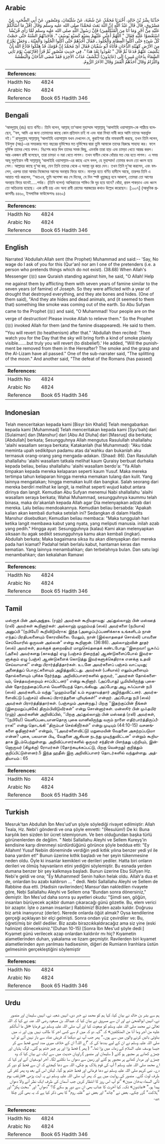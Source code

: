 ## Arabic


<div dir="rtl" lang="ar" style={{fontSize:'larger',backgroundColor:'#f8f9fa',padding:20}}>
حَدَّثَنَا بِشْرُ بْنُ خَالِدٍ، أَخْبَرَنَا مُحَمَّدٌ، عَنْ شُعْبَةَ، عَنْ سُلَيْمَانَ، وَمَنْصُورٍ، عَنْ أَبِي الضُّحَى، عَنْ مَسْرُوقٍ، قَالَ قَالَ عَبْدُ اللَّهِ إِنَّ اللَّهَ بَعَثَ مُحَمَّدًا صلى الله عليه وسلم وَقَالَ ‏(‏قُلْ مَا أَسْأَلُكُمْ عَلَيْهِ مِنْ أَجْرٍ وَمَا أَنَا مِنَ الْمُتَكَلِّفِينَ‏)‏ فَإِنَّ رَسُولَ اللَّهِ صلى الله عليه وسلم لَمَّا رَأَى قُرَيْشًا اسْتَعْصَوْا عَلَيْهِ فَقَالَ ‏"‏ اللَّهُمَّ أَعِنِّي عَلَيْهِمْ بِسَبْعٍ كَسَبْعِ يُوسُفَ ‏"‏‏.‏ فَأَخَذَتْهُمُ السَّنَةُ حَتَّى حَصَّتْ كُلَّ شَىْءٍ حَتَّى أَكَلُوا الْعِظَامَ وَالْجُلُودَ ـ فَقَالَ أَحَدُهُمْ حَتَّى أَكَلُوا الْجُلُودَ وَالْمَيْتَةَ ـ وَجَعَلَ يَخْرُجُ مِنَ الأَرْضِ كَهَيْئَةِ الدُّخَانِ فَأَتَاهُ أَبُو سُفْيَانَ فَقَالَ أَىْ مُحَمَّدُ إِنَّ قَوْمَكَ قَدْ هَلَكُوا فَادْعُ اللَّهَ أَنْ يَكْشِفَ عَنْهُمْ فَدَعَا ثُمَّ قَالَ ‏"‏ تَعُودُوا بَعْدَ هَذَا ‏"‏‏.‏ فِي حَدِيثِ مَنْصُورٍ ثُمَّ قَرَأَ ‏(‏فَارْتَقِبْ يَوْمَ تَأْتِي السَّمَاءُ بِدُخَانٍ مُبِينٍ‏)‏ إِلَى ‏(‏عَائِدُونَ‏)‏ أَيُكْشَفُ عَذَابُ الآخِرَةِ فَقَدْ مَضَى الدُّخَانُ وَالْبَطْشَةُ وَاللِّزَامُ وَقَالَ أَحَدُهُمُ الْقَمَرُ وَقَالَ الآخَرُ الرُّومُ‏.‏
</div>
<div style={{backgroundColor:'#f8f9fa',padding:20, marginBottom: 10}}><table> <thead> <tr> <th>References:</th> <th></th> </tr> </thead> <tbody><tr><td>Hadith No</td><td>4824</td></tr><tr><td>Arabic No</td><td>4824</td></tr><tr><td>Reference</td><td>Book 65 Hadith 346</td></tr></tbody></table></div>

## Bengali


<div dir="ltr" lang="bn" style={{fontSize:'larger',backgroundColor:'#f8f9fa',padding:20}}>
‘আবদুল্লাহ্ (রাঃ) হতে বর্ণিত। তিনি বলেন, আল্লাহ্ তা‘আলা মুহাম্মাদ সাল্লাল্লাহু ‘আলাইহি ওয়াসাল্লাম-কে পাঠিয়ে বলেছেন, ‘‘বল, আমি এর জন্য তোমাদের কাছে কোন প্রতিদান চাই না এবং যারা মিথ্যা দাবী করে আমি তাদের অন্তর্ভুক্ত নই।’’ রাসূলুল্লাহ্ সাল্লাল্লাহু ‘আলাইহি ওয়াসাল্লাম যখন দেখলেন যে, কুরাইশরা তাঁর নাফরমানী করছে, তখন তিনি ললেন, ইউসুফ (আঃ)-এর সময়কার সাত বছরের দুর্ভিক্ষের মত দুর্ভিক্ষের দ্বারা তুমি আমাকে তাদের বিরুদ্ধে সাহায্য কর। ফলে দুর্ভিক্ষ তাদের পেয়ে বসল। নিঃশেষ করে দিল তাদের সমস্ত কিছু, এমনকি তারা হাড় এবং চামড়া খেতে আরম্ভ করল। আর একজন রাবী বলেছেন, তারা চামড়া ও মরা খেতে লাগল। তখন যামীন থেকে ধোঁয়ার মত বের হতে লাগল। এ সময় আবূ সুফ্ইয়ান নবী সাল্লাল্লাহু ‘আলাইহি ওয়াসাল্লাম-এর কাছে এসে বলল, হে মুহাম্মাদ! তোমার কওম তো ধ্বংস হয়ে গেল। আল্লাহর কাছে দু‘আ কর, যেন তিনি তাদের থেকে এ অবস্থা দূর করে দেন। তখন তিনি দু‘আ করলেন, এবং বললেন, এরপর তারা আবার নিজেদের আগের অবস্থায় ফিরে যাবে। মানসুর হতে বর্ণিত হাদীসে আছে, তারপর তিনি এ আয়াত পাঠ করলেন, ‘‘অতএব, তুমি অপেক্ষা কর সে দিনের, যে দিন স্পষ্ট ধূম্রাচ্ছন্ন হবে আকাশ, তোমরা তো আগের অবস্থায় ফিরে যাবেই.....পর্যন্ত। (তিনি বলেন) আখিরাতের শাস্তিও কি দূর হয়ে যাবে? ধোঁয়া, প্রবল পাকড়াও এবং ধ্বংস তো অতিক্রান্ত হয়েছে। এক রাবী চন্দ্র এবং অন্য রাবী রোমের পরাজয়ের কথাও উল্লেখ করেছেন। [১০০৭] (আধুনিক প্রকাশনীঃ ৪৪৬০, ইসলামিক ফাউন্ডেশনঃ ৪৪৬২)
</div>
<div style={{backgroundColor:'#f8f9fa',padding:20, marginBottom: 10}}><table> <thead> <tr> <th>References:</th> <th></th> </tr> </thead> <tbody><tr><td>Hadith No</td><td>4824</td></tr><tr><td>Arabic No</td><td>4824</td></tr><tr><td>Reference</td><td>Book 65 Hadith 346</td></tr></tbody></table></div>

## English


<div dir="ltr" lang="en" style={{fontSize:'larger',backgroundColor:'#f8f9fa',padding:20}}>
Narrated 'Abdullah:Allah sent (the Prophet) Muhammad and said:-- 'Say, No wage do I ask of you for this (Qur'an) nor am I one of the pretenders (i.e. a person who pretends things which do not exist). (38.68) When Allah's Messenger (ﷺ) saw Quraish standing against him, he said, "O Allah! Help me against them by afflicting them with seven years of famine similar to the seven years (of famine) of Joseph. So they were afflicted with a year of drought that destroyed everything, and they ate bones and hides. (One of them said), "And they ate hides and dead animals, and (it seemed to them that) something like smoke was coming out of the earth. So Abu Sufyan came to the Prophet (ﷺ) and said, "O Muhammad! Your people are on the verge of destruction! Please invoke Allah to relieve them." So the Prophet (ﷺ) invoked Allah for them (and the famine disappeared). He said to them. "You will revert (to heathenism) after that." 'Abdullah then recited: 'Then watch you for the Day that the sky will bring forth a kind of smoke plainly visible.......but truly you will revert (to disbelief).' He added, "Will the punishment be removed from them in the Hereafter? The smoke and the grasp and the Al-Lizam have all passed." One of the sub-narrater said, "The splitting of the moon." And another said, "The defeat of the Romans (has passed)
</div>
<div style={{backgroundColor:'#f8f9fa',padding:20, marginBottom: 10}}><table> <thead> <tr> <th>References:</th> <th></th> </tr> </thead> <tbody><tr><td>Hadith No</td><td>4824</td></tr><tr><td>Arabic No</td><td>4824</td></tr><tr><td>Reference</td><td>Book 65 Hadith 346</td></tr></tbody></table></div>

## Indonesian


<div dir="ltr" lang="id" style={{fontSize:'larger',backgroundColor:'#f8f9fa',padding:20}}>
Telah menceritakan kepada kami [Bisyr bin Khalid] Telah mengabarkan kepada kami [Muhammad] Telah menceritakan kepada kami [Syu'bah] dari [Sulaiman] dan [Manshur] dari [Abu Ad Dluha] dari [Masruq] dia berkata; [Abdullah] berkata; Sesungguhnya Allah mengutus Rasulullah shallallahu 'alaihi wasallam seraya berkata; Katakanlah (hai Muhammad): "Aku tidak meminta upah sedikitpun padamu atas da'wahku dan bukanlah aku termasuk orang-orang yang mengada-adakan. (Shaad: 86). Dan Rasulullah shallallahu 'alaihi wasallam tatkala melihat kaum Quraisy berbuat durhaka kepada beliau, beliau shallallahu 'alaihi wasallam berdo'a: "Ya Allah timpakan kepada mereka kelaparan seperti kaum Yusuf. Maka mereka tertimpa tahun kelaparan hingga mereka memakan tulang dan kulit. Yang lainnya mengatakan; hingga memakan kulit dan bangkai. Salah seorang dari mereka berdiri melihat ke langit, ia melihat seperti wujud kabut antara dirinya dan langit. Kemudian Abu Sufyan menemui Nabi shallallahu 'alaihi wasallam seraya berkata; Wahai Muhammad, sesungguhnya kaummu telah binasa, maka do'akanlah kepada Allah agar Dia melenyapkan adzab dari mereka. Lalu beliau mendoakannya. Kemudian beliau bersabda: 'Apakah kalian akan kembali durhaka setelah ini? Sedangkan di dalam Hadits Manshur disebutkan; Kemudian beliau membaca: "Maka tunggulah hari ketika langit membawa kabut yang nyata, yang meliputi manusia. inilah azab yang pedih." Hingga ayat: Sesungguhnya (kalau) Kami akan melenyapkan siksaan itu agak sedikit sesungguhnya kamu akan kembali (ingkar). Abdullah berkata; Maka bagaimana siksa itu akan dilenyapkan dari mereka pada hari kiamat? Padahal telah berlalu kabut, hantaman keras dan kematian. Yang lainnya menambahkan; dan terbelahnya bulan. Dan satu lagi menambahkan; dan kekalahan Ramawi
</div>
<div style={{backgroundColor:'#f8f9fa',padding:20, marginBottom: 10}}><table> <thead> <tr> <th>References:</th> <th></th> </tr> </thead> <tbody><tr><td>Hadith No</td><td>4824</td></tr><tr><td>Arabic No</td><td>4824</td></tr><tr><td>Reference</td><td>Book 65 Hadith 346</td></tr></tbody></table></div>

## Tamil


<div dir="ltr" lang="ta" style={{fontSize:'larger',backgroundColor:'#f8f9fa',padding:20}}>
மஸ்ரூக் பின் அல்அஜ்தஉ (ரஹ்) அவர்கள் கூறியதாவது: அப்துல்லாஹ் பின் மஸ்ஊத் (ரலி) அவர்கள் கூறினார்கள்: அல்லாஹ் முஹம்மத் (ஸல்) அவர்களை (நபியாக) அனுப்பி ‘‘(நபியே!) கூறிவிடுவீராக: இந்த (அழைப்பு)ப்பணிக்காக உங்களிடம் நான் எந்தப் பிரதிபலனையும் கோரவில்லை. மேலும், நான் (இல்லாததைச் சொல்லி) பாவனை செய்வோரில் ஒருவன் அல்லன்” என்று கூறினான். (36:86). அல்லாஹ்வின் தூதர் (ஸல்) அவர்கள், தமக்குக் குறைஷியர் மாறுசெய்ததைக் கண்டபோது ‘‘இறைவா! யூசுஃப் (அலை) அவர்களது (காலத்து) ஏழு (பஞ்சம் நிறைந்த) ஆண்டுகளைப்போல் இவர்களுக்கும் ஏழு (பஞ்ச) ஆண்டுகளைக் கொடுத்து இவர்களுக்கெதிராக எனக்கு உதவி செய்வாயாக!” என்று பிரார்த்தித்தார்கள். உடனே அவர்களைப் பஞ்சம் வாட்டியது; அனைத்துப் பொருட்களையும் அழித்துவிட்டது. அவர்கள் (பசியால்) எலும்புகளையும் தோல்களையும் புசிக்க நேர்ந்தது. அறிவிப்பாளர்களில் ஒருவர், ‘‘அவர்கள் தோல்களையும், செத்தவற்றையும் சாப்பிட்டனர்” என்று கூறினார். (அப்போது) பூமியிலிருந்து புகையின் தோற்றத்தைப்போல் வெளியேறத் தொடங்கியது. அப்போது அபூ சுஃப்யான் நபி (ஸல்) அவர்களிடம் வந்து ‘‘முஹம்மதே! உம் சமுதாயத்தார் அழிந்துவிட்டனர். அவர்களைவிட்டு (பஞ்சம்) விலகப் பிரார்த்தனை புரியுங்கள்!” என்றார். அப்போது நபி (ஸல்) அவர்கள் பிரார்த்தித்தார்கள். (பஞ்சமும் அகன்றது.) பிறகு ‘‘இதற்குப்பின் நீங்கள் (இறைமறுப்புக்கே) திரும்பிவிடுவீர்கள்” என்று சொன்னார்கள். மன்ஸூர் பின் முஃதமிர் (ரஹ்) அவர்களின் அறிவிப்பில், ‘‘பிறகு அப்துல்லாஹ் பின் மஸ்ஊத் (ரலி) அவர்கள், ‘‘(நபியே!) வெளிப்படையானதொரு புகை வானிலிருந்து வரும் நாளை எதிர்பார்த்திருப்பீராக!” என்று தொடங்கி ‘‘திரும்பச் செல்கிறீர்கள்” என்று முடியும் (44:10-15) வசனங்களை ஓதினார்கள்” என்றும், ‘‘(அவர்களைவிட்டு) மறுமையின் வேதனை அகற்றப்படுமா என்ன? புகை, பலமான பிடி, வேதனை ஆகியன நடந்து முடிந்துவிட்டன” என்றும் கூறியதாக இடம்பெற்றுள்ளது. அறிவிப்பாளர்களில் ஒருவர் சந்திரன் பிளந்தது பற்றியும், இன்னொருவர் (கிழக்கு) ரோமர்கள் (தோற்கடிக்கப்பட்டு, பிறகு வென்றது) குறித்தும் குறிப்பிட்டுள்ளனர்.5 இந்த ஹதீஸ் இரு அறிவிப்பாளர் தொடர்களில் வந்துள்ளது. அத்தியாயம் : 65
</div>
<div style={{backgroundColor:'#f8f9fa',padding:20, marginBottom: 10}}><table> <thead> <tr> <th>References:</th> <th></th> </tr> </thead> <tbody><tr><td>Hadith No</td><td>4824</td></tr><tr><td>Arabic No</td><td>4824</td></tr><tr><td>Reference</td><td>Book 65 Hadith 346</td></tr></tbody></table></div>

## Turkish


<div dir="ltr" lang="tr" style={{fontSize:'larger',backgroundColor:'#f8f9fa',padding:20}}>
Mesruk'tan Abdullah İbn Mes'ud'un şöyle söylediği rivayet edilmiştir: Allah Teala, Hz. Nebi'i gönderdi ve ona şöyle emretti: "(Resulüm!) De ki: Buna karşılık ben sizden bir ücret istemiyorum. Ve ben olduğundan başka türlü görünenlerden de değilim. " Nebi Sallallahu Aleyhi ve Sellem Kureyş'in kendisine karşı direnmeyi sürdürdüğünü görünce şöyle beddua etti: "Ey Allahım! Yusuf Nebiin döneminde verdiğin yedi kıtlık yılına benzer yedi yıl ile bana yardım et!" Bunun üzerine kıthk başladı ve her şeyin tükenmesine neden oldu. Öyle ki insanlar kemikleri ve derileri yediler. Hatta biri onların derileri ve ölmüş hayvanların etini yediğini söylemiştir. Bu esnada yerden dumana benzer bir şey kalkmaya başladı. Bunun üzerine Ebu Süfyan Hz. Nebi'e geldi ve ona; "Ey Muhammed! Senin halkın helak oldu. Allah'a dua et de, onlardan bu azabı kaldırsın ... " dedi. Nebi Sallallahu Aleyhi ve Sellem de Rabbine dua etti. [Hadisin ravilerinden] Mansur'dan nakledilen rivayete göre, Nebi Sallallahu Aleyhi ve Sellem ona "Bundan sonra dönersiniz," demiştir. İbn Mes'ud daha sonra şu ayetleri okudu: "Şimdi sen, göğün, insanları bürüyecek açıkbir duman çıkaracağı günü gözetle. Bu, elem verici bir azaptır. İşte o zaman insanlar:) Rabbimiz! Bizden azabı kaldır. Doğrusu biz artık inanıyoruz (derler). Nerede onlarda öğüt almak? Oysa kendilerine gerçeği açıklayan bir elçi gelmişti. Sonra ondan yüz çevirdiler ve: Bu, öğreti/miş bir deli! dediler. Biz azabı birazcıkkaldıracağız ama siz yine (eski halinize) döneceksiniz."(Duhan 10-15) [Sonra İbn Mes'ud şöyle dedi:] Kıyamet günü verilecek azap onlardan kaldırılır mı hiç? Kıyametin alametlerinden duhan, yakalama ve lizam geçmiştir. Ravilerden biri kıyamet alametlerinden ayın yarılması hadisesinin, diğeri de Rumiarın İranhlara üstün gelmesinin gerçekleştiğini söylemiştir
</div>
<div style={{backgroundColor:'#f8f9fa',padding:20, marginBottom: 10}}><table> <thead> <tr> <th>References:</th> <th></th> </tr> </thead> <tbody><tr><td>Hadith No</td><td>4824</td></tr><tr><td>Arabic No</td><td>4824</td></tr><tr><td>Reference</td><td>Book 65 Hadith 346</td></tr></tbody></table></div>

## Urdu


<div dir="rtl" lang="ur" style={{fontSize:'larger',backgroundColor:'#f8f9fa',padding:20}}>
ہم سے بشر بن خالد نے بیان کیا، کہا ہم کو محمد نے خبر دی، انہیں شعبہ نے، انہیں سلیمان اور منصور نے، انہیں ابوالضحیٰ نے اور ان سے مسروق نے بیان کیا کہ عبداللہ بن مسعود رضی اللہ عنہ نے کہا کہ اللہ تعالیٰ نے محمد صلی اللہ علیہ وسلم کو مبعوث کیا اور آپ صلی اللہ علیہ وسلم نے فرمایا «قل ما أسألكم عليه من أجر وما أنا من المتكلفين‏» کہ ”کہہ دو کہ میں تم سے کسی اجر کا طالب نہیں ہوں اور نہ میں بناوٹی باتیں کرنے والوں میں سے ہوں۔“ پھر جب آپ نے دیکھا کہ قریش عناد سے باز نہیں آتے تو آپ صلی اللہ علیہ وسلم نے ان کے لیے بددعا کی کہ ”اے اللہ! ان کے خلاف میری مدد ایسے قحط سے کر جیسا یوسف علیہ السلام کے زمانہ میں پڑا تھا۔“ ( پھر ) قحط پڑا اور پر چیز ختم ہو گئی۔ لوگ ہڈیاں اور چمڑے کھانے پر مجبور ہو گئے ( سلیمان اور منصور ) راویان حدیث میں سے ایک نے بیان کیا کہ وہ چمڑے اور مردار کھانے پر مجبور ہو گئے اور زمین سے دھواں سا نکلنے لگا۔ آخر ابوسفیان آئے اور کہا کہ اے محمد صلی اللہ علیہ وسلم ! آپ کی قوم ہلاک ہو چکی، اللہ سے دعا کیجئے کہ ان سے قحط کو دور کر دے۔ نبی کریم صلی اللہ علیہ وسلم نے دعا فرمائی اور قحط ختم ہو گیا۔ لیکن اس کے بعد وہ پھر کفر کی طرف لوٹ گئے۔ منصور کی روایت میں ہے کہ پھر آپ صلی اللہ علیہ وسلم نے یہ آیت پڑھی «فارتقب يوم تأتي السماء بدخان مبين‏» ”تو آپ اس روز کا انتظار کریں جب آسمان کی طرف ایک نظر آنے والا دھواں پیدا ہو۔“ «عائدون‏» تک۔ کیا آخرت کا عذاب بھی ان سے دور ہو سکے گا؟ ”دھواں“ اور ”سخت پکڑ“ اور ”ہلاکت“ گزر چکے۔ بعض نے ”چاند“ اور بعض نے ”غلبہ روم“ کا بھی ذکر کیا ہے کہ یہ بھی گزر چکا ہے۔
</div>
<div style={{backgroundColor:'#f8f9fa',padding:20, marginBottom: 10}}><table> <thead> <tr> <th>References:</th> <th></th> </tr> </thead> <tbody><tr><td>Hadith No</td><td>4824</td></tr><tr><td>Arabic No</td><td>4824</td></tr><tr><td>Reference</td><td>Book 65 Hadith 346</td></tr></tbody></table></div>